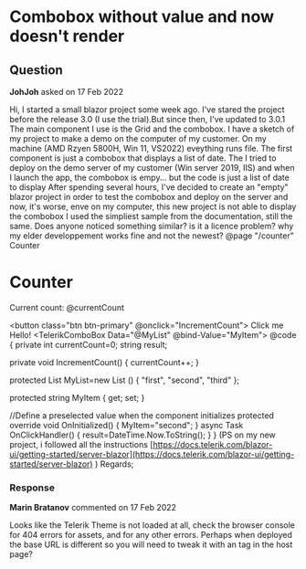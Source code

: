 # Combobox without value and now doesn't render

## Question

**JohJoh** asked on 17 Feb 2022

Hi, I started a small blazor project some week ago. I've stared the project before the release 3.0 (I use the trial).But since then, I've updated to 3.0.1 The main component I use is the Grid and the combobox. I have a sketch of my project to make a demo on the computer of my customer. On my machine (AMD Rzyen 5800H, Win 11, VS2022) eveything runs file. The first component is just a combobox that displays a list of date. The I tried to deploy on the demo server of my customer (Win server 2019, IIS) and when I launch the app, the combobox is empy... but the code is just a list of date to display After spending several hours, I've decided to create an "empty" blazor project in order to test the combobox and deploy on the server and now, it's worse, enve on my computer, this new project is not able to display the combobox I used the simpliest sample from the documentation, still the same. Does anyone noticed something similar? is it a licence problem? why my elder developpement works fine and not the newest? @page "/counter" <PageTitle> Counter </PageTitle> <h1> Counter </h1> <p role="status"> Current count: @currentCount </p> <button class="btn btn-primary" @onclick="IncrementCount"> Click me </button> <TelerikButton OnClick="@OnClickHandler"> Hello! </TelerikButton> <TelerikComboBox Data="@MyList" @bind-Value="MyItem"> </TelerikComboBox> @code {
private int currentCount=0;
string result;

private void IncrementCount()
{
currentCount++;
}

protected List <string> MyList=new List <string> () { "first", "second", "third" };

protected string MyItem { get; set; }

//Define a preselected value when the component initializes
protected override void OnInitialized()
{
MyItem="second";
}
async Task OnClickHandler()
{
result=DateTime.Now.ToString();
}
} (PS on my new project, i followed all the instructions [https://docs.telerik.com/blazor-ui/getting-started/server-blazor](https://docs.telerik.com/blazor-ui/getting-started/server-blazor) ) Regards;

### Response

**Marin Bratanov** commented on 17 Feb 2022

Looks like the Telerik Theme is not loaded at all, check the browser console for 404 errors for assets, and for any other errors. Perhaps when deployed the base URL is different so you will need to tweak it with an <environment> tag in the host page?
